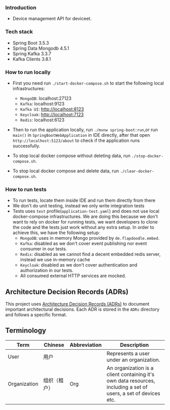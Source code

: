 ### Introduction

- Device management API for deviceet.

### Tech stack

- Spring Boot 3.5.3
- Spring Data Mongodb 4.5.1
- Spring Kafka 3.3.7
- Kafka Clients 3.8.1

### How to run locally

- First you need run `./start-docker-compose.sh` to start the following local infrastructures:
    - `MongoDB`: localhost:27123
    - `Kafka`: localhost:9123
    - `Kafka UI`: [http://localhost:8123](http://localhost:8123)
    - `Keycloak`: [http://localhost:7123](http://localhost:7123)
    - `Redis`: localhost:6123

- Then to run the application locally, run `./mvnw spring-boot:run`,or run `main()` in `SpringBootWebApplication` in IDE
  directly, after that open
  `http://localhost:5123/about` to check if the application runs successfully.
- To stop local docker compose without deleting data, run `./stop-docker-compose.sh`.
- To stop local docker compose and delete data, run `./clear-docker-compose.sh`.

### How to run tests

- To run tests, locate them inside IDE and run them directly from there
- We don't do unit testing, instead we only write integration tests
- Tests uses `test` profile(`application-test.yaml`) and does not use local docker-compose infrastructures. We are doing
  this because we don't want to rely on docker for running tests, we want developers to clone the code and the tests
  just work without any extra setup. In order to achieve this, we have the following setup:
    - `MongoDB`: uses in memory Mongo provided by `de.flapdoodle.embed`.
    - `Kafka`: disabled as we don't cover event publishing nor event consumer in our tests.
    - `Redis`: disabled as we cannot find a decent embedded redis server, instead we use in-memory cache
    - `Keycloak`: disabled as we don't cover authentication and authorization in our tests.
    - All consumed external HTTP services are mocked.

## Architecture Decision Records (ADRs)

This project uses [Architecture Decision Records (ADRs)](https://adr.github.io/) to document important architectural
decisions. Each ADR is stored in the `ADRs` directory and follows a specific format.

## Terminology

| Term         | Chinese | Abbreviation | Description                                                                                                     |
|--------------|---------|--------------|-----------------------------------------------------------------------------------------------------------------|
| User         | 用户      |              | Represents a user under an organization.                                                                        |
| Organization | 组织（租户）  |     Org         | An organization is a client containing it's own data resources, including a set of users, a set of devices etc. |